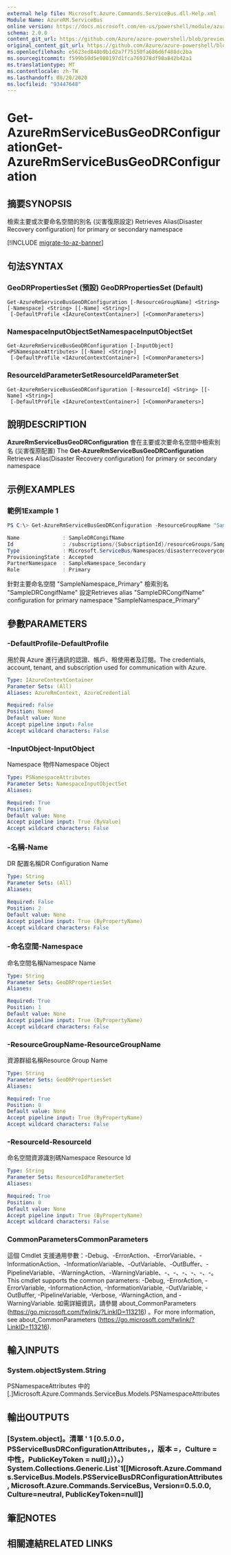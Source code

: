 ```yaml
---
external help file: Microsoft.Azure.Commands.ServiceBus.dll-Help.xml
Module Name: AzureRM.ServiceBus
online version: https://docs.microsoft.com/en-us/powershell/module/azurerm.servicebus/get-azurermservicebusgeodrconfiguration
schema: 2.0.0
content_git_url: https://github.com/Azure/azure-powershell/blob/preview/src/ResourceManager/ServiceBus/Commands.ServiceBus/help/Get-AzureRmServiceBusGeoDRConfiguration.md
original_content_git_url: https://github.com/Azure/azure-powershell/blob/preview/src/ResourceManager/ServiceBus/Commands.ServiceBus/help/Get-AzureRmServiceBusGeoDRConfiguration.md
ms.openlocfilehash: e5623ed840b9b1d2a7f75150fa686d6f488dc2ba
ms.sourcegitcommit: f599b50d5e980197d1fca769378df90a842b42a1
ms.translationtype: MT
ms.contentlocale: zh-TW
ms.lasthandoff: 08/20/2020
ms.locfileid: "93447648"
---
```

# <span data-ttu-id="b0afc-101">Get-AzureRmServiceBusGeoDRConfiguration</span><span class="sxs-lookup"><span data-stu-id="b0afc-101">Get-AzureRmServiceBusGeoDRConfiguration</span></span>

## <span data-ttu-id="b0afc-102">摘要</span><span class="sxs-lookup"><span data-stu-id="b0afc-102">SYNOPSIS</span></span>
<span data-ttu-id="b0afc-103">檢索主要或次要命名空間的別名 (災害復原設定) </span><span class="sxs-lookup"><span data-stu-id="b0afc-103">Retrieves Alias(Disaster Recovery configuration) for primary or secondary namespace</span></span>

[!INCLUDE [migrate-to-az-banner](../../includes/migrate-to-az-banner.md)]

## <span data-ttu-id="b0afc-104">句法</span><span class="sxs-lookup"><span data-stu-id="b0afc-104">SYNTAX</span></span>

### <span data-ttu-id="b0afc-105">GeoDRPropertiesSet (預設) </span><span class="sxs-lookup"><span data-stu-id="b0afc-105">GeoDRPropertiesSet (Default)</span></span>
```
Get-AzureRmServiceBusGeoDRConfiguration [-ResourceGroupName] <String> [-Namespace] <String> [[-Name] <String>]
 [-DefaultProfile <IAzureContextContainer>] [<CommonParameters>]
```

### <span data-ttu-id="b0afc-106">NamespaceInputObjectSet</span><span class="sxs-lookup"><span data-stu-id="b0afc-106">NamespaceInputObjectSet</span></span>
```
Get-AzureRmServiceBusGeoDRConfiguration [-InputObject] <PSNamespaceAttributes> [[-Name] <String>]
 [-DefaultProfile <IAzureContextContainer>] [<CommonParameters>]
```

### <span data-ttu-id="b0afc-107">ResourceIdParameterSet</span><span class="sxs-lookup"><span data-stu-id="b0afc-107">ResourceIdParameterSet</span></span>
```
Get-AzureRmServiceBusGeoDRConfiguration [-ResourceId] <String> [[-Name] <String>]
 [-DefaultProfile <IAzureContextContainer>] [<CommonParameters>]
```

## <span data-ttu-id="b0afc-108">說明</span><span class="sxs-lookup"><span data-stu-id="b0afc-108">DESCRIPTION</span></span>
<span data-ttu-id="b0afc-109">**AzureRmServiceBusGeoDRConfiguration** 會在主要或次要命名空間中檢索別名 (災害復原配置) </span><span class="sxs-lookup"><span data-stu-id="b0afc-109">The **Get-AzureRmServiceBusGeoDRConfiguration** Retrieves Alias(Disaster Recovery configuration) for primary or secondary namespace</span></span>

## <span data-ttu-id="b0afc-110">示例</span><span class="sxs-lookup"><span data-stu-id="b0afc-110">EXAMPLES</span></span>

### <span data-ttu-id="b0afc-111">範例1</span><span class="sxs-lookup"><span data-stu-id="b0afc-111">Example 1</span></span>
```powershell
PS C:\> Get-AzureRmServiceBusGeoDRConfiguration -ResourceGroupName "SampleResourceGroup" -Namespace "SampleNamespace_Primary" -Name "SampleDRCongifName"

Name              : SampleDRCongifName
Id                : /subscriptions/{SubscriptionId}/resourceGroups/SampleResourceGroup/providers/Microsoft.ServiceBus/namespaces/SampleNamespace_Primary/disasterRecoveryConfigs/SampleDRCongifName
Type              : Microsoft.ServiceBus/Namespaces/disasterrecoveryconfigs
ProvisioningState : Accepted
PartnerNamespace  : SampleNamespace_Secondary
Role              : Primary
```

<span data-ttu-id="b0afc-112">針對主要命名空間 "SampleNamespace_Primary" 檢索別名 "SampleDRCongifName" 設定</span><span class="sxs-lookup"><span data-stu-id="b0afc-112">Retrieves alias "SampleDRCongifName" configuration for primary namespace "SampleNamespace_Primary"</span></span>

## <span data-ttu-id="b0afc-113">參數</span><span class="sxs-lookup"><span data-stu-id="b0afc-113">PARAMETERS</span></span>

### <span data-ttu-id="b0afc-114">-DefaultProfile</span><span class="sxs-lookup"><span data-stu-id="b0afc-114">-DefaultProfile</span></span>
<span data-ttu-id="b0afc-115">用於與 Azure 進行通訊的認證、帳戶、租使用者及訂閱。</span><span class="sxs-lookup"><span data-stu-id="b0afc-115">The credentials, account, tenant, and subscription used for communication with Azure.</span></span>

```yaml
Type: IAzureContextContainer
Parameter Sets: (All)
Aliases: AzureRmContext, AzureCredential

Required: False
Position: Named
Default value: None
Accept pipeline input: False
Accept wildcard characters: False
```

### <span data-ttu-id="b0afc-116">-InputObject</span><span class="sxs-lookup"><span data-stu-id="b0afc-116">-InputObject</span></span>
<span data-ttu-id="b0afc-117">Namespace 物件</span><span class="sxs-lookup"><span data-stu-id="b0afc-117">Namespace Object</span></span>

```yaml
Type: PSNamespaceAttributes
Parameter Sets: NamespaceInputObjectSet
Aliases:

Required: True
Position: 0
Default value: None
Accept pipeline input: True (ByValue)
Accept wildcard characters: False
```

### <span data-ttu-id="b0afc-118">-名稱</span><span class="sxs-lookup"><span data-stu-id="b0afc-118">-Name</span></span>
<span data-ttu-id="b0afc-119">DR 配置名稱</span><span class="sxs-lookup"><span data-stu-id="b0afc-119">DR Configuration Name</span></span>

```yaml
Type: String
Parameter Sets: (All)
Aliases:

Required: False
Position: 2
Default value: None
Accept pipeline input: True (ByPropertyName)
Accept wildcard characters: False
```

### <span data-ttu-id="b0afc-120">-命名空間</span><span class="sxs-lookup"><span data-stu-id="b0afc-120">-Namespace</span></span>
<span data-ttu-id="b0afc-121">命名空間名稱</span><span class="sxs-lookup"><span data-stu-id="b0afc-121">Namespace Name</span></span>

```yaml
Type: String
Parameter Sets: GeoDRPropertiesSet
Aliases:

Required: True
Position: 1
Default value: None
Accept pipeline input: True (ByPropertyName)
Accept wildcard characters: False
```

### <span data-ttu-id="b0afc-122">-ResourceGroupName</span><span class="sxs-lookup"><span data-stu-id="b0afc-122">-ResourceGroupName</span></span>
<span data-ttu-id="b0afc-123">資源群組名稱</span><span class="sxs-lookup"><span data-stu-id="b0afc-123">Resource Group Name</span></span>

```yaml
Type: String
Parameter Sets: GeoDRPropertiesSet
Aliases:

Required: True
Position: 0
Default value: None
Accept pipeline input: True (ByPropertyName)
Accept wildcard characters: False
```

### <span data-ttu-id="b0afc-124">-ResourceId</span><span class="sxs-lookup"><span data-stu-id="b0afc-124">-ResourceId</span></span>
<span data-ttu-id="b0afc-125">命名空間資源識別碼</span><span class="sxs-lookup"><span data-stu-id="b0afc-125">Namespace Resource Id</span></span>

```yaml
Type: String
Parameter Sets: ResourceIdParameterSet
Aliases:

Required: True
Position: 0
Default value: None
Accept pipeline input: True (ByPropertyName)
Accept wildcard characters: False
```

### <span data-ttu-id="b0afc-126">CommonParameters</span><span class="sxs-lookup"><span data-stu-id="b0afc-126">CommonParameters</span></span>
<span data-ttu-id="b0afc-127">這個 Cmdlet 支援通用參數：-Debug、-ErrorAction、-ErrorVariable、-InformationAction、-InformationVariable、-OutVariable、-OutBuffer、-PipelineVariable、-WarningAction、-WarningVariable、-、-、-、-、-、-。</span><span class="sxs-lookup"><span data-stu-id="b0afc-127">This cmdlet supports the common parameters: -Debug, -ErrorAction, -ErrorVariable, -InformationAction, -InformationVariable, -OutVariable, -OutBuffer, -PipelineVariable, -Verbose, -WarningAction, and -WarningVariable.</span></span>
<span data-ttu-id="b0afc-128">如需詳細資訊，請參閱 about_CommonParameters (https://go.microsoft.com/fwlink/?LinkID=113216) 。</span><span class="sxs-lookup"><span data-stu-id="b0afc-128">For more information, see about_CommonParameters (https://go.microsoft.com/fwlink/?LinkID=113216).</span></span>

## <span data-ttu-id="b0afc-129">輸入</span><span class="sxs-lookup"><span data-stu-id="b0afc-129">INPUTS</span></span>

### <span data-ttu-id="b0afc-130">System.object</span><span class="sxs-lookup"><span data-stu-id="b0afc-130">System.String</span></span>
<span data-ttu-id="b0afc-131">PSNamespaceAttributes 中的 [.]</span><span class="sxs-lookup"><span data-stu-id="b0afc-131">Microsoft.Azure.Commands.ServiceBus.Models.PSNamespaceAttributes</span></span>


## <span data-ttu-id="b0afc-132">輸出</span><span class="sxs-lookup"><span data-stu-id="b0afc-132">OUTPUTS</span></span>

### <span data-ttu-id="b0afc-133">[System.object]。清單 ' 1 [0.5.0.0，PSServiceBusDRConfigurationAttributes，，版本 =，Culture = 中性，PublicKeyToken = null]」））。）</span><span class="sxs-lookup"><span data-stu-id="b0afc-133">System.Collections.Generic.List\`1[[Microsoft.Azure.Commands.ServiceBus.Models.PSServiceBusDRConfigurationAttributes, Microsoft.Azure.Commands.ServiceBus, Version=0.5.0.0, Culture=neutral, PublicKeyToken=null]]</span></span>


## <span data-ttu-id="b0afc-134">筆記</span><span class="sxs-lookup"><span data-stu-id="b0afc-134">NOTES</span></span>

## <span data-ttu-id="b0afc-135">相關連結</span><span class="sxs-lookup"><span data-stu-id="b0afc-135">RELATED LINKS</span></span>
